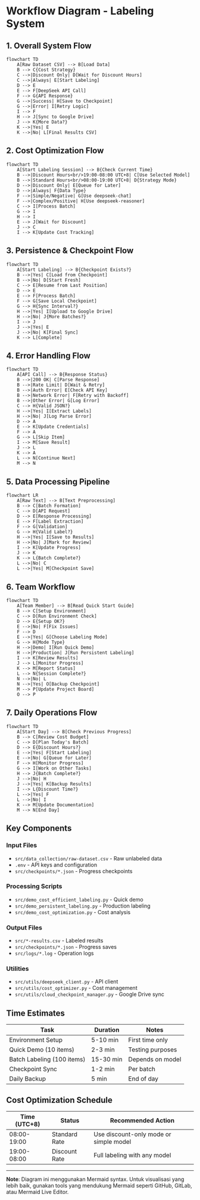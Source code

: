 # Workflow Diagram - Labeling System

## 1. Overall System Flow

```mermaid
flowchart TD
    A[Raw Dataset CSV] --> B[Load Data]
    B --> C{Cost Strategy}
    C -->|Discount Only| D[Wait for Discount Hours]
    C -->|Always| E[Start Labeling]
    D --> E
    E --> F[DeepSeek API Call]
    F --> G{API Response}
    G -->|Success| H[Save to Checkpoint]
    G -->|Error| I[Retry Logic]
    I --> F
    H --> J[Sync to Google Drive]
    J --> K{More Data?}
    K -->|Yes| E
    K -->|No| L[Final Results CSV]
```

## 2. Cost Optimization Flow

```mermaid
flowchart TD
    A[Start Labeling Session] --> B{Check Current Time}
    B -->|Discount Hours<br/>19:00-08:00 UTC+8| C[Use Selected Model]
    B -->|Standard Hours<br/>08:00-19:00 UTC+8| D{Strategy Mode}
    D -->|Discount Only| E[Queue for Later]
    D -->|Always| F{Data Type}
    F -->|Simple/Negative| G[Use deepseek-chat]
    F -->|Complex/Positive| H[Use deepseek-reasoner]
    C --> I[Process Batch]
    G --> I
    H --> I
    E --> J[Wait for Discount]
    J --> C
    I --> K[Update Cost Tracking]
```

## 3. Persistence & Checkpoint Flow

```mermaid
flowchart TD
    A[Start Labeling] --> B{Checkpoint Exists?}
    B -->|Yes| C[Load from Checkpoint]
    B -->|No| D[Start Fresh]
    C --> E[Resume from Last Position]
    D --> E
    E --> F[Process Batch]
    F --> G[Save Local Checkpoint]
    G --> H{Sync Interval?}
    H -->|Yes| I[Upload to Google Drive]
    H -->|No| J{More Batches?}
    I --> J
    J -->|Yes| E
    J -->|No| K[Final Sync]
    K --> L[Complete]
```

## 4. Error Handling Flow

```mermaid
flowchart TD
    A[API Call] --> B{Response Status}
    B -->|200 OK| C[Parse Response]
    B -->|Rate Limit| D[Wait & Retry]
    B -->|Auth Error| E[Check API Key]
    B -->|Network Error| F[Retry with Backoff]
    B -->|Other Error| G[Log Error]
    C --> H{Valid JSON?}
    H -->|Yes| I[Extract Labels]
    H -->|No| J[Log Parse Error]
    D --> A
    E --> K[Update Credentials]
    F --> A
    G --> L[Skip Item]
    I --> M[Save Result]
    J --> L
    K --> A
    L --> N[Continue Next]
    M --> N
```

## 5. Data Processing Pipeline

```mermaid
flowchart LR
    A[Raw Text] --> B[Text Preprocessing]
    B --> C[Batch Formation]
    C --> D[API Request]
    D --> E[Response Processing]
    E --> F[Label Extraction]
    F --> G[Validation]
    G --> H{Valid Label?}
    H -->|Yes| I[Save to Results]
    H -->|No| J[Mark for Review]
    I --> K[Update Progress]
    J --> K
    K --> L{Batch Complete?}
    L -->|No| C
    L -->|Yes| M[Checkpoint Save]
```

## 6. Team Workflow

```mermaid
flowchart TD
    A[Team Member] --> B[Read Quick Start Guide]
    B --> C[Setup Environment]
    C --> D[Run Environment Check]
    D --> E{Setup OK?}
    E -->|No| F[Fix Issues]
    F --> D
    E -->|Yes| G[Choose Labeling Mode]
    G --> H{Mode Type}
    H -->|Demo| I[Run Quick Demo]
    H -->|Production| J[Run Persistent Labeling]
    I --> K[Review Results]
    J --> L[Monitor Progress]
    K --> M[Report Status]
    L --> N{Session Complete?}
    N -->|No| L
    N -->|Yes| O[Backup Checkpoint]
    M --> P[Update Project Board]
    O --> P
```

## 7. Daily Operations Flow

```mermaid
flowchart TD
    A[Start Day] --> B[Check Previous Progress]
    B --> C[Review Cost Budget]
    C --> D[Plan Today's Batch]
    D --> E{Discount Hours?}
    E -->|Yes| F[Start Labeling]
    E -->|No| G[Queue for Later]
    F --> H[Monitor Progress]
    G --> I[Work on Other Tasks]
    H --> J{Batch Complete?}
    J -->|No| H
    J -->|Yes| K[Backup Results]
    I --> L{Discount Time?}
    L -->|Yes| F
    L -->|No| I
    K --> M[Update Documentation]
    M --> N[End Day]
```

## Key Components

### Input Files
- `src/data_collection/raw-dataset.csv` - Raw unlabeled data
- `.env` - API keys and configuration
- `src/checkpoints/*.json` - Progress checkpoints

### Processing Scripts
- `src/demo_cost_efficient_labeling.py` - Quick demo
- `src/demo_persistent_labeling.py` - Production labeling
- `src/demo_cost_optimization.py` - Cost analysis

### Output Files
- `src/*-results.csv` - Labeled results
- `src/checkpoints/*.json` - Progress saves
- `src/logs/*.log` - Operation logs

### Utilities
- `src/utils/deepseek_client.py` - API client
- `src/utils/cost_optimizer.py` - Cost management
- `src/utils/cloud_checkpoint_manager.py` - Google Drive sync

## Time Estimates

| Task | Duration | Notes |
|------|----------|-------|
| Environment Setup | 5-10 min | First time only |
| Quick Demo (10 items) | 2-3 min | Testing purposes |
| Batch Labeling (100 items) | 15-30 min | Depends on model |
| Checkpoint Sync | 1-2 min | Per batch |
| Daily Backup | 5 min | End of day |

## Cost Optimization Schedule

| Time (UTC+8) | Status | Recommended Action |
|--------------|--------|--------------------|
| 08:00-19:00 | Standard Rate | Use discount-only mode or simple model |
| 19:00-08:00 | Discount Rate | Full labeling with any model |

---

**Note**: Diagram ini menggunakan Mermaid syntax. Untuk visualisasi yang lebih baik, gunakan tools yang mendukung Mermaid seperti GitHub, GitLab, atau Mermaid Live Editor.